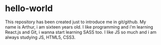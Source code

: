 # hello-world
This repository has been created just to introduce me in git/github.
My name is Arthur, i am sixteen years old. I like programming and i'm learning React.js and Git, i wanna start learning SASS too. 
I like JS so much and i am always studying JS, HTML5, CSS3.   
